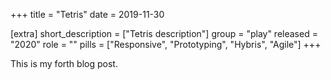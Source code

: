 +++
title = "Tetris"
date = 2019-11-30

[extra]
short_description = ["Tetris description"]
group = "play"
released = "2020"
role = ""
pills = ["Responsive", "Prototyping", "Hybris", "Agile"]
+++

This is my forth blog post.